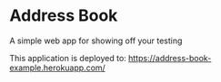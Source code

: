 # Address Book

A simple web app for showing off your testing

This application is deployed to: https://address-book-example.herokuapp.com/
